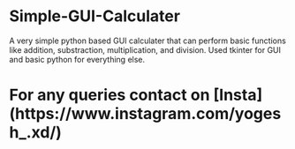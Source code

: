 # Simple-GUI-Calculater

A very simple python based GUI calculater that can perform basic functions like addition, substraction, multiplication, and division.
Used tkinter for GUI and basic python for everything else.

<h1>For any queries contact on [Insta](https://www.instagram.com/yogesh_.xd/) </h1>
